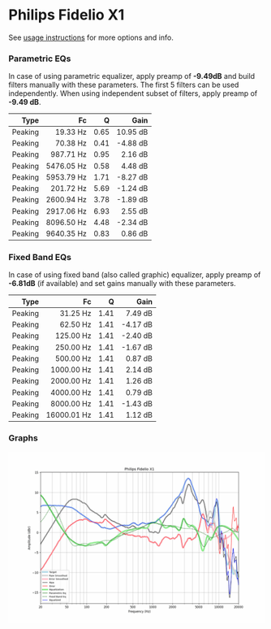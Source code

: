 # Philips Fidelio X1
See [usage instructions](https://github.com/jaakkopasanen/AutoEq#usage) for more options and info.

### Parametric EQs
In case of using parametric equalizer, apply preamp of **-9.49dB** and build filters manually
with these parameters. The first 5 filters can be used independently.
When using independent subset of filters, apply preamp of **-9.49 dB**.

| Type    | Fc         |    Q | Gain     |
|--------:|-----------:|-----:|---------:|
| Peaking | 19.33 Hz   | 0.65 | 10.95 dB |
| Peaking | 70.38 Hz   | 0.41 | -4.88 dB |
| Peaking | 987.71 Hz  | 0.95 | 2.16 dB  |
| Peaking | 5476.05 Hz | 0.58 | 4.48 dB  |
| Peaking | 5953.79 Hz | 1.71 | -8.27 dB |
| Peaking | 201.72 Hz  | 5.69 | -1.24 dB |
| Peaking | 2600.94 Hz | 3.78 | -1.89 dB |
| Peaking | 2917.06 Hz | 6.93 | 2.55 dB  |
| Peaking | 8096.50 Hz | 4.48 | -2.34 dB |
| Peaking | 9640.35 Hz | 0.83 | 0.86 dB  |

### Fixed Band EQs
In case of using fixed band (also called graphic) equalizer, apply preamp of **-6.81dB**
(if available) and set gains manually with these parameters.

| Type    | Fc          |    Q | Gain     |
|--------:|------------:|-----:|---------:|
| Peaking | 31.25 Hz    | 1.41 | 7.49 dB  |
| Peaking | 62.50 Hz    | 1.41 | -4.17 dB |
| Peaking | 125.00 Hz   | 1.41 | -2.40 dB |
| Peaking | 250.00 Hz   | 1.41 | -1.67 dB |
| Peaking | 500.00 Hz   | 1.41 | 0.87 dB  |
| Peaking | 1000.00 Hz  | 1.41 | 2.14 dB  |
| Peaking | 2000.00 Hz  | 1.41 | 1.26 dB  |
| Peaking | 4000.00 Hz  | 1.41 | 0.79 dB  |
| Peaking | 8000.00 Hz  | 1.41 | -1.43 dB |
| Peaking | 16000.01 Hz | 1.41 | 1.12 dB  |

### Graphs
![](./Philips%20Fidelio%20X1.png)